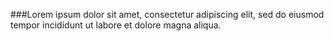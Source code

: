 ###Lorem ipsum dolor sit amet, consectetur adipiscing elit, sed do eiusmod tempor incididunt ut labore et dolore magna aliqua.